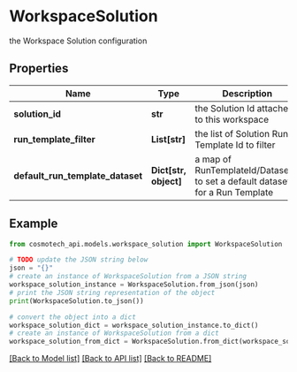 # WorkspaceSolution

the Workspace Solution configuration

## Properties

Name | Type | Description | Notes
------------ | ------------- | ------------- | -------------
**solution_id** | **str** | the Solution Id attached to this workspace | [optional] 
**run_template_filter** | **List[str]** | the list of Solution Run Template Id to filter | [optional] 
**default_run_template_dataset** | **Dict[str, object]** | a map of RunTemplateId/DatasetId to set a default dataset for a Run Template | [optional] 

## Example

```python
from cosmotech_api.models.workspace_solution import WorkspaceSolution

# TODO update the JSON string below
json = "{}"
# create an instance of WorkspaceSolution from a JSON string
workspace_solution_instance = WorkspaceSolution.from_json(json)
# print the JSON string representation of the object
print(WorkspaceSolution.to_json())

# convert the object into a dict
workspace_solution_dict = workspace_solution_instance.to_dict()
# create an instance of WorkspaceSolution from a dict
workspace_solution_from_dict = WorkspaceSolution.from_dict(workspace_solution_dict)
```
[[Back to Model list]](../README.md#documentation-for-models) [[Back to API list]](../README.md#documentation-for-api-endpoints) [[Back to README]](../README.md)


